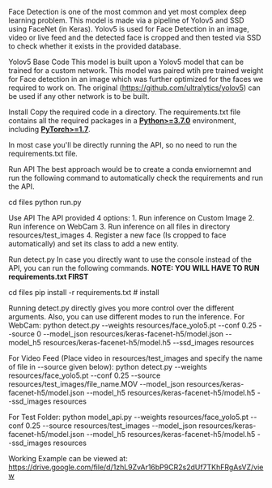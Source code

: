Face Detection is one of the most common and yet most complex deep
learning problem. This model is made via a pipeline of Yolov5 and SSD
using FaceNet (in Keras). Yolov5 is used for Face Detection in an image,
video or live feed and the detected face is cropped and then tested via
SSD to check whether it exists in the provided database.

Yolov5 Base Code
This model is built upon a Yolov5 model that can be trained for a custom
network. This model was paired wtih pre trained weight for Face
detection in an image which was further optimized for the faces we
required to work on. The original (https://github.com/ultralytics/yolov5) can be used if any other
network is to be built.

Install
Copy the required code in a directory. The requirements.txt file
contains all the required packages in a
[**Python\>=3.7.0**](https://www.python.org/) environment, including
[**PyTorch\>=1.7**](https://pytorch.org/get-started/locally/).

In most case you'll be directly running the API, so no need to run the
requirements.txt file.

Run API
The best approach would be to create a conda enviornemnt and run the
following command to automatically check the requirements and run the
API.

cd files
python run.py

Use API
The API provided 4 options: 1. Run inference on Custom Image 2. Run
inference on WebCam 3. Run inference on all files in directory
resources/test\_images 4. Register a new face (Is cropped to face
automatically) and set its class to add a new entity.

Run detect.py
In case you directly want to use the console instead of the API, you can
run the following commands. **NOTE: YOU WILL HAVE TO RUN
requirements.txt FIRST**

cd files
pip install -r requirements.txt  # install


Running detect.py directly gives you more control over the different
arguments. Also, you can use different modes to run the inference. For
WebCam:
python detect.py --weights resources/face_yolo5.pt --conf 0.25 --source 0 --model_json resources/keras-facenet-h5/model.json --model_h5 resources/keras-facenet-h5/model.h5 --ssd_images resources

For Video Feed (Place video in resources/test\_images and specify the
name of file in --source given below):
python detect.py --weights resources/face_yolo5.pt --conf 0.25 --source resources/test_images/file_name.MOV --model_json resources/keras-facenet-h5/model.json --model_h5 resources/keras-facenet-h5/model.h5 --ssd_images resources

For Test Folder:
python model_api.py --weights resources/face_yolo5.pt --conf 0.25 --source resources/test_images --model_json resources/keras-facenet-h5/model.json --model_h5 resources/keras-facenet-h5/model.h5 --ssd_images resources

Working Example can be viewed at:
https://drive.google.com/file/d/1zhL9ZvAr16bP9CR2s2dUf7TKhFRgAsVZ/view


